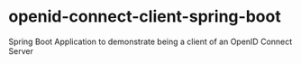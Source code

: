 # openid-connect-client-spring-boot
Spring Boot Application to demonstrate being a client of an OpenID Connect Server
